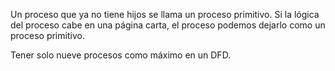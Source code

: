 Un proceso que ya  no tiene hijos se llama un proceso primitivo.
Si la lógica del proceso cabe en una página carta, el proceso podemos dejarlo como un proceso primitivo.

Tener solo nueve procesos como máximo en un DFD.

